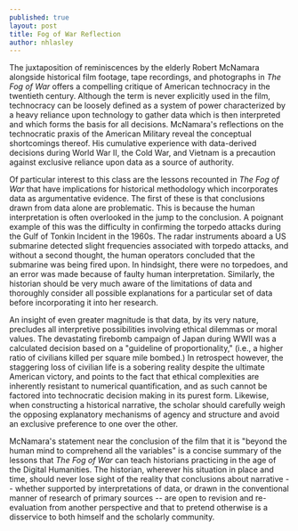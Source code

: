 ```yaml
---
published: true
layout: post
title: Fog of War Reflection
author: nhlasley
---
```


The juxtaposition of reminiscences by the elderly Robert McNamara alongside historical film footage, tape recordings, and photographs in *The Fog of War* offers a compelling critique of American technocracy in the twentieth century.  Although the term is never explicitly used in the film, technocracy can be loosely defined as a system of power characterized by a heavy reliance upon technology to gather data which is then interpreted and which forms the basis for all decisions.  McNamara's reflections on the technocratic praxis of the American Military reveal the conceptual shortcomings thereof.  His cumulative experience with data-derived decisions during World War II, the Cold War, and Vietnam is a precaution against exclusive reliance upon data as a source of authority.  

Of particular interest to this class are the lessons recounted in *The Fog of War* that have implications for historical methodology which incorporates data as argumentative evidence.  The first of these is that conclusions drawn from data alone are problematic.  This is because the human interpretation is often overlooked in the jump to the conclusion.  A poignant example of this was the difficulty in confirming the torpedo attacks during the Gulf of Tonkin Incident in the 1960s.  The radar instruments aboard a US submarine detected slight frequencies associated with torpedo attacks, and without a second thought, the human operators concluded that the submarine was being fired upon.  In hindsight, there were no torpedoes, and an error was made because of faulty human interpretation.  Similarly, the historian should be very much aware of the limitations of data and thoroughly consider all possible explanations for a particular set of data before incorporating it into her research.

An insight of even greater magnitude is that data, by its very nature, precludes all interpretive possibilities involving ethical dilemmas or moral values.  The devastating firebomb campaign of Japan during WWII was a calculated decision based on a "guideline of proportionality," (i.e., a higher ratio of civilians killed per square mile bombed.) In retrospect however, the staggering loss of civilian life is a sobering reality despite the ultimate American victory, and points to the fact that ethical complexities are inherently resistant to numerical quantification, and as such cannot be factored into technocratic decision making in its purest form.  Likewise, when constructing a historical narrative, the scholar should carefully weigh the opposing explanatory mechanisms of agency and structure and avoid an exclusive preference to one over the other.

McNamara's statement near the conclusion of the film that it is "beyond the human mind to comprehend all the variables" is a concise summary of the lessons that *The Fog of War* can teach historians practicing in the age of the Digital Humanities.  The historian, wherever his situation in place and time, should never lose sight of the reality that conclusions about narrative -- whether supported by interpretations of data, or drawn in the conventional manner of research of primary sources -- are open to revision and re-evaluation from another perspective and that to pretend otherwise is a disservice to both himself and the scholarly community.
